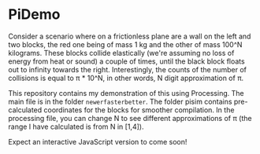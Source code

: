 # PiDemo

Consider a scenario where on a frictionless plane are a wall on the left and two blocks, the red one being of mass 1 kg and the other of mass 100^N kilograms. These blocks collide elastically (we're assuming no loss of energy from heat or sound) a couple of times, until the black block floats out to infinity towards the right. Interestingly, the counts of the number of collisions is equal to π * 10^N, in other words, N digit approximation of π.

This repository contains my demonstration of this using Processing. The main file is in the folder ``newerfasterbetter``. The folder pisim contains pre-calculated coordinates for the blocks for smoother compilation. In the processing file, you can change N to see different approximations of π (the range I have calculated is from N in [1,4]). 

Expect an interactive JavaScript version to come soon!
